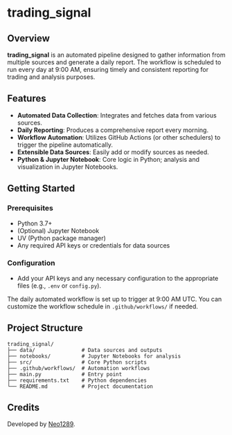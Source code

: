 # trading_signal

## Overview

**trading_signal** is an automated pipeline designed to gather information from multiple sources and generate a daily report. The workflow is scheduled to run every day at 9:00 AM, ensuring timely and consistent reporting for trading and analysis purposes.

## Features

- **Automated Data Collection**: Integrates and fetches data from various sources.
- **Daily Reporting**: Produces a comprehensive report every morning.
- **Workflow Automation**: Utilizes GitHub Actions (or other schedulers) to trigger the pipeline automatically.
- **Extensible Data Sources**: Easily add or modify sources as needed.
- **Python & Jupyter Notebook**: Core logic in Python; analysis and visualization in Jupyter Notebooks.

## Getting Started

### Prerequisites

- Python 3.7+
- (Optional) Jupyter Notebook
- UV (Python package manager)
- Any required API keys or credentials for data sources

### Configuration

- Add your API keys and any necessary configuration to the appropriate files (e.g., `.env` or `config.py`).

The daily automated workflow is set up to trigger at 9:00 AM UTC. You can customize the workflow schedule in `.github/workflows/` if needed.

## Project Structure

```
trading_signal/
├── data/               # Data sources and outputs
├── notebooks/          # Jupyter Notebooks for analysis
├── src/                # Core Python scripts
├── .github/workflows/  # Automation workflows
├── main.py             # Entry point
├── requirements.txt    # Python dependencies
└── README.md           # Project documentation
```

## Credits

Developed by [Neo1289](https://github.com/Neo1289).

